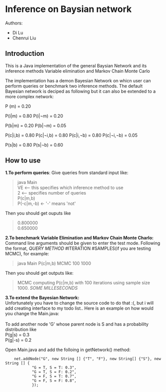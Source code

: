 Inference on Baysian network
============================

Authors:
 * Di Lu
 * Chenrui Liu
 
Introduction
------------

This is a Java implementation of the general Baysian Network and its inference methods Variable elimination and Markov Chain Monte Carlo

The implementation has a demon Bayesian Network on whicn user can perform queries or benchmark two inference methods. The default Bayesian network is deciped as following but it can also be extended to a more complex network:
  
  P (m) = 0.20

  P(i|m) = 0.80 
  P(i|¬m) = 0.20
 
  P(b|m) = 0.20
  P(b|¬m) = 0.05
 
  P(c|i,b) = 0.80 
  P(c|¬i,b) = 0.80 
  P(c|i,¬b) = 0.80
  P(c|¬i,¬b) = 0.05

  P(s|b) = 0.80 
  P(s|¬b) = 0.60


How to use
----------

**1.To perform queries**:
Give queries from standard input like:
> java Main <br />
> VE  <-- this specifies which inference method to use <br />
> 2   <-- specifies number of queries <br />
> P(c|m,b) <br />
> P(-c|m,-b)  <- '-' means 'not' <br />

Then you should get ouputs like
> 0.800000 <br />
> 0.650000 <br />


**2.To benchmark Variable Elimination and Markov Chain Monte Charlo:**<br />
Command line arguments should be given to enter the test mode. Following the format, _QUERY_ _METHOD_ #ITERATION #SAMPLES(if you are testing MCMC), for example:<br />
> java Main P(c|m,b) MCMC 100 1000

Then you should get outputs like:<br />
> MCMC computing P(c|m,b) with 100 iterations using sample size 1000.
> _SOME MILLESECONDS_


**3.To extend the Bayesian Network:**<br />
Unfortunately you have to change the source code to do that :(, but i will add creating interface to my todo list.. 
Here is an example on how would you change the Main.java:<br />
<br />
To add another node 'G' whose parent node is S and has a probability distribution like<br />
 P(g|s) = 0.3<br />
 P(g|-s) = 0.2<br />

Open Main.java and add the folloing in getNetwork() method:<br />

		net.addNode("G", new String [] {"T", "F"}, new String[] {"S"}, new String [] {
				"G = T, S = T: 0.3",
				"G = T, S = F: 0.2",
				"G = F, S = T: 0.7",
				"G = F, S = F: 0.8",
				});
